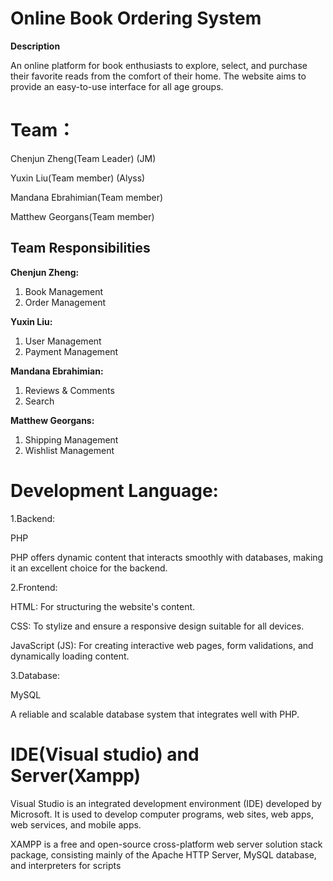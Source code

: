 # Online Book Ordering System 

**Description**

An online platform for book enthusiasts to explore, select, and purchase their favorite reads from the comfort of their home. The website aims to provide an easy-to-use interface for all age groups.

# Team：


Chenjun Zheng(Team Leader)  (JM)

Yuxin Liu(Team member)     (Alyss)

Mandana Ebrahimian(Team member)

Matthew Georgans(Team member)


## Team Responsibilities

**Chenjun Zheng:**
1. Book Management
2. Order Management

**Yuxin Liu:**
1. User Management
2. Payment Management

**Mandana Ebrahimian:**
1. Reviews & Comments
2. Search

**Matthew Georgans:**
1. Shipping Management
2. Wishlist Management


# Development Language:

1.Backend: 

PHP

PHP offers dynamic content that interacts smoothly with databases, making it an excellent choice for the backend.



2.Frontend:

HTML: For structuring the website's content.

CSS: To stylize and ensure a responsive design suitable for all devices.

JavaScript (JS): For creating interactive web pages, form validations, and dynamically loading content.



3.Database: 

MySQL

A reliable and scalable database system that integrates well with PHP.

# IDE(Visual studio) and Server(Xampp)
Visual Studio is an integrated development environment (IDE) developed by Microsoft. It is used to develop computer programs, web sites, web apps, web services, and mobile apps. 

XAMPP is a free and open-source cross-platform web server solution stack package, consisting mainly of the Apache HTTP Server, MySQL database, and interpreters for scripts 



